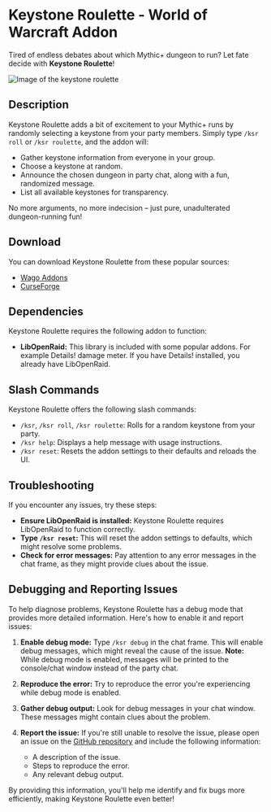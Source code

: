 # Keystone Roulette - World of Warcraft Addon

Tired of endless debates about which Mythic+ dungeon to run? Let fate decide with **Keystone Roulette**!

![Image of the keystone roulette](https://cdn.pinta.land/ksr/ksr.png)

## Description

Keystone Roulette adds a bit of excitement to your Mythic+ runs by randomly selecting a keystone from your party members. Simply type `/ksr roll` or `/ksr roulette`, and the addon will:

* Gather keystone information from everyone in your group.
* Choose a keystone at random.
* Announce the chosen dungeon in party chat, along with a fun, randomized message.
* List all available keystones for transparency.

No more arguments, no more indecision – just pure, unadulterated dungeon-running fun!

## Download

You can download Keystone Roulette from these popular sources:

* [Wago Addons](https://addons.wago.io/addons/keystone-roulette)
* [CurseForge](https://www.curseforge.com/wow/addons/keystone-roulette) 

## Dependencies

Keystone Roulette requires the following addon to function:

* **LibOpenRaid:** This library is included with some popular addons. For example Details! damage meter. If you have Details! installed, you already have LibOpenRaid.

## Slash Commands

Keystone Roulette offers the following slash commands:

* `/ksr`, `/ksr roll`, `/ksr roulette`:  Rolls for a random keystone from your party.
* `/ksr help`: Displays a help message with usage instructions.
* `/ksr reset`: Resets the addon settings to their defaults and reloads the UI.

## Troubleshooting

If you encounter any issues, try these steps:

* **Ensure LibOpenRaid is installed:** Keystone Roulette requires LibOpenRaid to function correctly.
* **Type `/ksr reset`:** This will reset the addon settings to defaults, which might resolve some problems.
* **Check for error messages:** Pay attention to any error messages in the chat frame, as they might provide clues about the issue.

## Debugging and Reporting Issues

To help diagnose problems, Keystone Roulette has a debug mode that provides more detailed information. Here's how to enable it and report issues:

1. **Enable debug mode:** Type `/ksr debug` in the chat frame. This will enable debug messages, which might reveal the cause of the issue. **Note:** While debug mode is enabled, messages will be printed to the console/chat window instead of the party chat.

2. **Reproduce the error:** Try to reproduce the error you're experiencing while debug mode is enabled.

3. **Gather debug output:** Look for debug messages in your chat window. These messages might contain clues about the problem.

4. **Report the issue:** If you're still unable to resolve the issue, please open an issue on the [GitHub repository](https://github.com/Pinta365/keystone-roulette/issues) and include the following information:
    * A description of the issue.
    * Steps to reproduce the error.
    * Any relevant debug output.

By providing this information, you'll help me identify and fix bugs more efficiently, making Keystone Roulette even better!